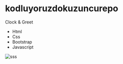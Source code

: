 # kodluyoruzdokuzuncurepo
Clock & Greet

- Html
- Css
- Bootstrap
- Javascript


![sss](https://user-images.githubusercontent.com/47625725/145293021-afe54a63-a479-4b1a-9d76-ad4469216200.gif)
